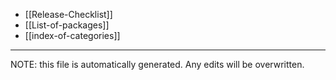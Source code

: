 * [[Release-Checklist]]
* [[List-of-packages]]
* [[index-of-categories]]


*****
NOTE: this file is automatically generated. Any edits will be overwritten.
